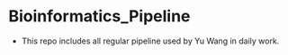 # Bioinformatics_Pipeline 
- This repo includes all regular pipeline used by Yu Wang in daily work.
 
